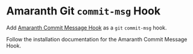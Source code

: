 # Amaranth Git `commit-msg` Hook

Add [Amaranth Commit Message Hook][amaranth-hook] as a `git`
`commit-msg` hook.

Follow the installation documentation for the Amaranth Commit Message
Hook.

[amaranth-hook]: <https://github.com/sean-hut/amaranth-commit-msg-hook>
